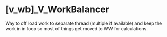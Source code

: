 # [v_wb]_V_WorkBalancer
Way to off load work to separate thread (multiple if available) and keep the work in in loop so most of things get moved to WW for calculations.
